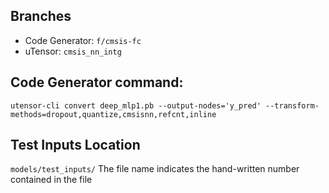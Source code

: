 ## Branches

- Code Generator: `f/cmsis-fc`
- uTensor: `cmsis_nn_intg`

## Code Generator command:

`utensor-cli convert deep_mlp1.pb --output-nodes='y_pred' --transform-methods=dropout,quantize,cmsisnn,refcnt,inline`

## Test Inputs Location

`models/test_inputs/`
The file name indicates the hand-written number contained in the file